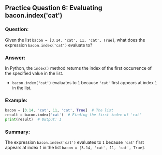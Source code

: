 ## Practice Question 6: Evaluating bacon.index('cat')

### Question:
Given the list `bacon = [3.14, 'cat', 11, 'cat', True]`, what does the expression `bacon.index('cat')` evaluate to?

### Answer:
In Python, the `index()` method returns the index of the first occurrence of the specified value in the list. 

- `bacon.index('cat')` evaluates to `1` because `'cat'` first appears at index `1` in the list.

### Example:
```python
bacon = [3.14, 'cat', 11, 'cat', True]  # The list
result = bacon.index('cat')  # Finding the first index of 'cat'
print(result)  # Output: 1
```
### Summary:
The expression `bacon.index('cat')` evaluates to `1` because `'cat'` first appears at index `1` in the list `bacon = [3.14, 'cat', 11, 'cat', True]`.